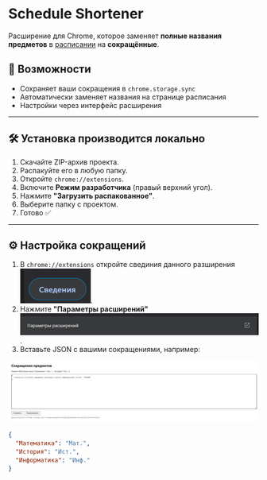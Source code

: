 # Schedule Shortener

Расширение для Chrome, которое заменяет **полные названия предметов** в [расписании](https://ssau.ru/rasp) на **сокращённые**.

## 🚀 Возможности
- Сохраняет ваши сокращения в `chrome.storage.sync`
- Автоматически заменяет названия на странице расписания
- Настройки через интерфейс расширения

---

## 🛠 Установка производится локально

1. Скачайте ZIP-архив проекта.
2. Распакуйте его в любую папку.
3. Откройте `chrome://extensions`.
4. Включите **Режим разработчика** (правый верхний угол).
5. Нажмите **"Загрузить распакованное"**.
6. Выберите папку с проектом.
7. Готово ✅

---

## ⚙️ Настройка сокращений

1. В `chrome://extensions` откройте свединия данного разширения ![alt text](image-0.png).
2. Нажмите **"Параметры расширений"**![alt text](image-1.png).
3. Вставьте JSON с вашими сокращениями, например:

![alt text](image-2.png)

```json
{
  "Математика": "Мат.",
  "История": "Ист.",
  "Информатика": "Инф."
}
``` 